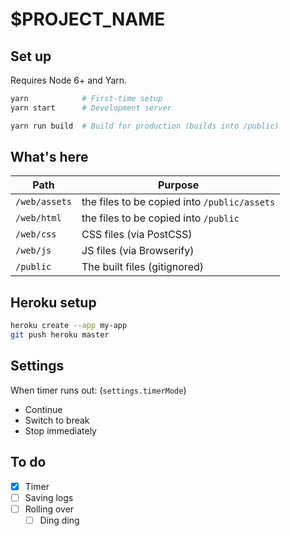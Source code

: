 # $PROJECT_NAME

## Set up

Requires Node 6+ and Yarn.

```sh
yarn            # First-time setup
yarn start      # Development server
```

```sh
yarn run build  # Build for production (builds into /public)
```

## What's here

| Path | Purpose
| --- | ---
| `/web/assets` | the files to be copied into `/public/assets`
| `/web/html` | the files to be copied into `/public`
| `/web/css` | CSS files (via PostCSS)
| `/web/js` | JS files (via Browserify)
| `/public` | The built files (gitignored)

## Heroku setup

```sh
heroku create --app my-app
git push heroku master
```

## Settings

When timer runs out: (`settings.timerMode`)

- Continue
- Switch to break
- Stop immediately

## To do

- [x] Timer
- [ ] Saving logs
- [ ] Rolling over
  - [ ] Ding ding
